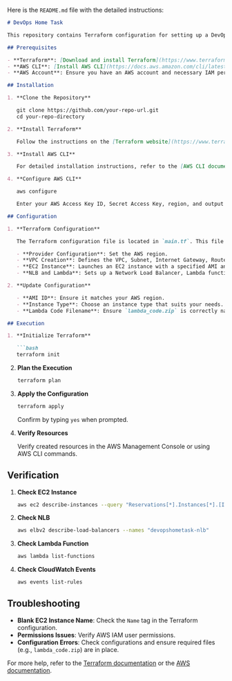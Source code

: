 Here is the `README.md` file with the detailed instructions:

```markdown
# DevOps Home Task

This repository contains Terraform configuration for setting up a DevOps environment in AWS. This includes creating a VPC, EC2 instance, Network Load Balancer (NLB), Lambda function, and CloudWatch Events.

## Prerequisites

- **Terraform**: [Download and install Terraform](https://www.terraform.io/downloads.html)
- **AWS CLI**: [Install AWS CLI](https://docs.aws.amazon.com/cli/latest/userguide/install-cliv2.html)
- **AWS Account**: Ensure you have an AWS account and necessary IAM permissions.

## Installation

1. **Clone the Repository**

   git clone https://github.com/your-repo-url.git
   cd your-repo-directory

2. **Install Terraform**

   Follow the instructions on the [Terraform website](https://www.terraform.io/downloads.html) to download and install Terraform for your operating system.

3. **Install AWS CLI**

   For detailed installation instructions, refer to the [AWS CLI documentation](https://docs.aws.amazon.com/cli/latest/userguide/install-cliv2.html).

4. **Configure AWS CLI**

   aws configure

   Enter your AWS Access Key ID, Secret Access Key, region, and output format.

## Configuration

1. **Terraform Configuration**

   The Terraform configuration file is located in `main.tf`. This file includes:

   - **Provider Configuration**: Set the AWS region.
   - **VPC Creation**: Defines the VPC, Subnet, Internet Gateway, Route Table, and Route Table Association.
   - **EC2 Instance**: Launches an EC2 instance with a specified AMI and security group.
   - **NLB and Lambda**: Sets up a Network Load Balancer, Lambda function, IAM role, and CloudWatch Event Rule.

2. **Update Configuration**

   - **AMI ID**: Ensure it matches your AWS region.
   - **Instance Type**: Choose an instance type that suits your needs.
   - **Lambda Code Filename**: Ensure `lambda_code.zip` is correctly named.

## Execution

1. **Initialize Terraform**

   ```bash
   terraform init
   ```

2. **Plan the Execution**

   ```bash
   terraform plan
   ```

3. **Apply the Configuration**

   ```bash
   terraform apply
   ```

   Confirm by typing `yes` when prompted.

4. **Verify Resources**

   Verify created resources in the AWS Management Console or using AWS CLI commands.

## Verification

1. **Check EC2 Instance**

   ```bash
   aws ec2 describe-instances --query "Reservations[*].Instances[*].[InstanceId,Tags]" --output table
   ```

2. **Check NLB**

   ```bash
   aws elbv2 describe-load-balancers --names "devopshometask-nlb"
   ```

3. **Check Lambda Function**

   ```bash
   aws lambda list-functions
   ```

4. **Check CloudWatch Events**

   ```bash
   aws events list-rules
   ```

## Troubleshooting

- **Blank EC2 Instance Name**: Check the `Name` tag in the Terraform configuration.
- **Permissions Issues**: Verify AWS IAM user permissions.
- **Configuration Errors**: Check configurations and ensure required files (e.g., `lambda_code.zip`) are in place.

For more help, refer to the [Terraform documentation](https://www.terraform.io/docs) or the [AWS documentation](https://docs.aws.amazon.com/).
